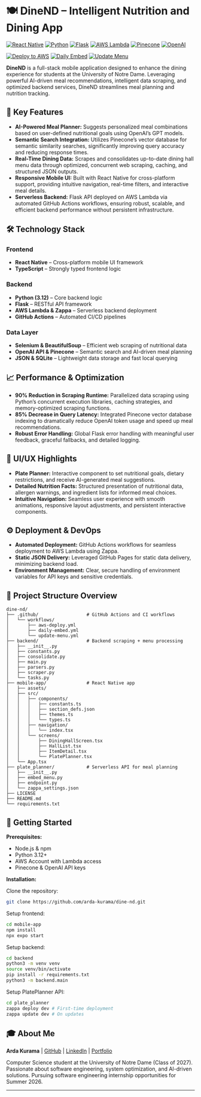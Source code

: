 # 🍽️ DineND – Intelligent Nutrition and Dining App

[![React Native](https://img.shields.io/badge/React%20Native-20232A?style=flat-square&logo=react&logoColor=61DAFB)](https://reactnative.dev/)
[![Python](https://img.shields.io/badge/Python-3.12-3776AB?style=flat-square&logo=python&logoColor=FFD43B)](https://python.org/)
[![Flask](https://img.shields.io/badge/Flask-2.3.2-000000?style=flat-square&logo=flask&logoColor=white)](https://flask.palletsprojects.com/)
[![AWS Lambda](https://img.shields.io/badge/AWS%20Lambda-FF9900?style=flat-square&logo=amazon-aws&logoColor=white)](https://aws.amazon.com/lambda/)
[![Pinecone](https://img.shields.io/badge/Pinecone-017ACD?style=flat-square&logo=pinecone&logoColor=white)](https://www.pinecone.io/)
[![OpenAI](https://img.shields.io/badge/OpenAI-412991?style=flat-square&logo=openai&logoColor=white)](https://openai.com/)

[![Deploy to AWS](https://github.com/arda-kurama/dine-nd/actions/workflows/aws-deploy.yml/badge.svg)](https://github.com/arda-kurama/dine-nd/actions/workflows/aws-deploy.yml)
[![Daily Embed](https://github.com/arda-kurama/dine-nd/actions/workflows/daily-embed.yml/badge.svg)](https://github.com/arda-kurama/dine-nd/actions/workflows/daily-embed.yml)
[![Update Menu](https://github.com/arda-kurama/dine-nd/actions/workflows/update-menu.yml/badge.svg)](https://github.com/arda-kurama/dine-nd/actions/workflows/update-menu.yml)

**DineND** is a full-stack mobile application designed to enhance the dining experience for students at the University of Notre Dame. Leveraging powerful AI-driven meal recommendations, intelligent data scraping, and optimized backend services, DineND streamlines meal planning and nutrition tracking.

## 🚀 Key Features

-   **AI-Powered Meal Planner:** Suggests personalized meal combinations based on user-defined nutritional goals using OpenAI’s GPT models.
-   **Semantic Search Integration:** Utilizes Pinecone’s vector database for semantic similarity searches, significantly improving query accuracy and reducing response times.
-   **Real-Time Dining Data:** Scrapes and consolidates up-to-date dining hall menu data through optimized, concurrent web scraping, caching, and structured JSON outputs.
-   **Responsive Mobile UI:** Built with React Native for cross-platform support, providing intuitive navigation, real-time filters, and interactive meal details.
-   **Serverless Backend:** Flask API deployed on AWS Lambda via automated GitHub Actions workflows, ensuring robust, scalable, and efficient backend performance without persistent infrastructure.

## 🛠️ Technology Stack

### Frontend

-   **React Native** – Cross-platform mobile UI framework
-   **TypeScript** – Strongly typed frontend logic

### Backend

-   **Python (3.12)** – Core backend logic
-   **Flask** – RESTful API framework
-   **AWS Lambda & Zappa** – Serverless backend deployment
-   **GitHub Actions** – Automated CI/CD pipelines

### Data Layer

-   **Selenium & BeautifulSoup** – Efficient web scraping of nutritional data
-   **OpenAI API & Pinecone** – Semantic search and AI-driven meal planning
-   **JSON & SQLite** – Lightweight data storage and fast local querying

## 📈 Performance & Optimization

-   **90% Reduction in Scraping Runtime:** Parallelized data scraping using Python’s concurrent execution libraries, caching strategies, and memory-optimized scraping functions.
-   **85% Decrease in Query Latency:** Integrated Pinecone vector database indexing to dramatically reduce OpenAI token usage and speed up meal recommendations.
-   **Robust Error Handling:** Global Flask error handling with meaningful user feedback, graceful fallbacks, and detailed logging.

## 📱 UI/UX Highlights

-   **Plate Planner:** Interactive component to set nutritional goals, dietary restrictions, and receive AI-generated meal suggestions.
-   **Detailed Nutrition Facts:** Structured presentation of nutritional data, allergen warnings, and ingredient lists for informed meal choices.
-   **Intuitive Navigation:** Seamless user experience with smooth animations, responsive layout adjustments, and persistent interactive components.

## ⚙️ Deployment & DevOps

-   **Automated Deployment:** GitHub Actions workflows for seamless deployment to AWS Lambda using Zappa.
-   **Static JSON Delivery:** Leveraged GitHub Pages for static data delivery, minimizing backend load.
-   **Environment Management:** Clear, secure handling of environment variables for API keys and sensitive credentials.

## 📂 Project Structure Overview

```
dine-nd/
├── .github/                  # GitHub Actions and CI workflows
│   └── workflows/
│       ├── aws-deploy.yml
│       ├── daily-embed.yml
│       └── update-menu.yml
├── backend/                  # Backend scraping + menu processing
│   ├── __init__.py
│   ├── constants.py
│   ├── consolidate.py
│   ├── main.py
│   ├── parsers.py
│   ├── scraper.py
│   └── tasks.py
├── mobile-app/               # React Native app
│   ├── assets/
│   ├── src/
│   │   ├── components/
│   │   │   ├── constants.ts
│   │   │   ├── section_defs.json
│   │   │   ├── themes.ts
│   │   │   └── types.ts
│   │   ├── navigation/
│   │   │   └── index.tsx
│   │   └── screens/
│   │       ├── DiningHallScreen.tsx
│   │       ├── HallList.tsx
│   │       ├── ItemDetail.tsx
│   │       └── PlatePlanner.tsx
│   └── App.tsx
├── plate_planner/            # Serverless API for meal planning
│   ├── __init__.py
│   ├── embed_menu.py
│   ├── endpoint.py
│   └── zappa_settings.json
├── LICENSE
├── README.md
└── requirements.txt
```

## 📖 Getting Started

**Prerequisites:**

-   Node.js & npm
-   Python 3.12+
-   AWS Account with Lambda access
-   Pinecone & OpenAI API keys

**Installation:**

Clone the repository:

```sh
git clone https://github.com/arda-kurama/dine-nd.git
```

Setup frontend:

```sh
cd mobile-app
npm install
npx expo start
```

Setup backend:

```sh
cd backend
python3 -m venv venv
source venv/bin/activate
pip install -r requirements.txt
python3 -m backend.main
```

Setup PlatePlanner API:

```sh
cd plate_planner
zappa deploy dev # First-time deployment
zappa update dev # On updates
```

## 🎓 About Me

**Arda Kurama** | [GitHub](https://github.com/arda-kurama) | [LinkedIn](https://linkedin.com/in/ardakurama) | [Portfolio](https://ardakurama.com)

Computer Science student at the University of Notre Dame (Class of 2027). Passionate about software engineering, system optimization, and AI-driven solutions. Pursuing software engineering internship opportunities for Summer 2026.

---
